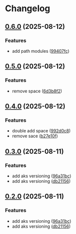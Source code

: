 # Changelog

## [0.6.0](https://github.com/Devjefffstev/terraform/compare/aks-component@v0.5.0...aks-component@v0.6.0) (2025-08-12)


### Features

* add path modules ([99407fc](https://github.com/Devjefffstev/terraform/commit/99407fc89b96c28f82c7f17754e329e2da327075))

## [0.5.0](https://github.com/Devjefffstev/terraform/compare/aks-component@v0.4.0...aks-component@v0.5.0) (2025-08-12)


### Features

* remove space ([6d3b8f2](https://github.com/Devjefffstev/terraform/commit/6d3b8f2e52fe6ef2a91710b79e61fec3ae2af313))

## [0.4.0](https://github.com/Devjefffstev/terraform/compare/aks-component-v0.3.0...aks-component@v0.4.0) (2025-08-12)


### Features

* double add space ([992d0c8](https://github.com/Devjefffstev/terraform/commit/992d0c8d5c6cf6040d67abead89493ef219de586))
* remove sace ([b27e10f](https://github.com/Devjefffstev/terraform/commit/b27e10f4852a63bc0688f49ae501b4d556836faa))

## [0.3.0](https://github.com/Devjefffstev/terraform/compare/aks-component-v0.2.0...aks-component-v0.3.0) (2025-08-11)


### Features

* add aks versioning ([96a31bc](https://github.com/Devjefffstev/terraform/commit/96a31bcb691ec46edadd3a8522e9398c48afdca9))
* add aks versioning ([db21156](https://github.com/Devjefffstev/terraform/commit/db21156f5001861dff64724bcaac7b0313626df3))

## [0.2.0](https://github.com/Devjefffstev/terraform/compare/v0.1.0...v0.2.0) (2025-08-11)


### Features

* add aks versioning ([96a31bc](https://github.com/Devjefffstev/terraform/commit/96a31bcb691ec46edadd3a8522e9398c48afdca9))
* add aks versioning ([db21156](https://github.com/Devjefffstev/terraform/commit/db21156f5001861dff64724bcaac7b0313626df3))
